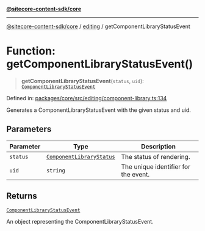 [**@sitecore-content-sdk/core**](../../README.md)

***

[@sitecore-content-sdk/core](../../README.md) / [editing](../README.md) / getComponentLibraryStatusEvent

# Function: getComponentLibraryStatusEvent()

> **getComponentLibraryStatusEvent**(`status`, `uid`): [`ComponentLibraryStatusEvent`](../interfaces/ComponentLibraryStatusEvent.md)

Defined in: [packages/core/src/editing/component-library.ts:134](https://github.com/Sitecore/xmc-jss-dev/blob/720101351f0fb188079de6af083055c123c9442b/packages/core/src/editing/component-library.ts#L134)

Generates a ComponentLibraryStatusEvent with the given status and uid.

## Parameters

| Parameter | Type | Description |
| ------ | ------ | ------ |
| `status` | [`ComponentLibraryStatus`](../enumerations/ComponentLibraryStatus.md) | The status of rendering. |
| `uid` | `string` | The unique identifier for the event. |

## Returns

[`ComponentLibraryStatusEvent`](../interfaces/ComponentLibraryStatusEvent.md)

An object representing the ComponentLibraryStatusEvent.

